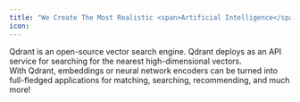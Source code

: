 ```yaml
---
title: "We Create The Most Realistic <span>Artificial Intelligence</span>"
icon: 
---
```


Qdrant is an open-source vector search engine.
Qdrant deploys as an API service for searching for the nearest high-dimensional vectors.\
With Qdrant, embeddings or neural network encoders can be turned into full-fledged applications for matching, searching, recommending, and much more!
